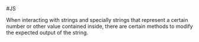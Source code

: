#JS 

When interacting with strings and specially strings that represent a certain number or other value contained inside, there are certain methods to modify the expected output of the string. 


